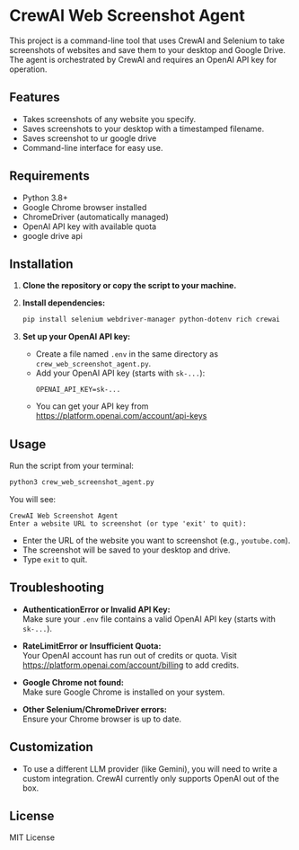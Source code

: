 # CrewAI Web Screenshot Agent

This project is a command-line tool that uses CrewAI and Selenium to take screenshots of websites and save them to your desktop and Google Drive. The agent is orchestrated by CrewAI and requires an OpenAI API key for operation.

## Features

- Takes screenshots of any website you specify.
- Saves screenshots to your desktop with a timestamped filename.
- Saves screenshot to ur google drive
- Command-line interface for easy use.

## Requirements

- Python 3.8+
- Google Chrome browser installed
- ChromeDriver (automatically managed)
- OpenAI API key with available quota
- google drive api

## Installation

1. **Clone the repository or copy the script to your machine.**

2. **Install dependencies:**
   ```bash
   pip install selenium webdriver-manager python-dotenv rich crewai
   ```

3. **Set up your OpenAI API key:**
   - Create a file named `.env` in the same directory as `crew_web_screenshot_agent.py`.
   - Add your OpenAI API key (starts with `sk-...`):
     ```
     OPENAI_API_KEY=sk-...
     ```
   - You can get your API key from https://platform.openai.com/account/api-keys

## Usage

Run the script from your terminal:
```bash
python3 crew_web_screenshot_agent.py
```

You will see:
```
CrewAI Web Screenshot Agent
Enter a website URL to screenshot (or type 'exit' to quit):
```
- Enter the URL of the website you want to screenshot (e.g., `youtube.com`).
- The screenshot will be saved to your desktop and drive.
- Type `exit` to quit.

## Troubleshooting

- **AuthenticationError or Invalid API Key:**  
  Make sure your `.env` file contains a valid OpenAI API key (starts with `sk-...`).

- **RateLimitError or Insufficient Quota:**  
  Your OpenAI account has run out of credits or quota. Visit https://platform.openai.com/account/billing to add credits.

- **Google Chrome not found:**  
  Make sure Google Chrome is installed on your system.

- **Other Selenium/ChromeDriver errors:**  
  Ensure your Chrome browser is up to date.

## Customization

- To use a different LLM provider (like Gemini), you will need to write a custom integration. CrewAI currently only supports OpenAI out of the box.

## License

MIT License
